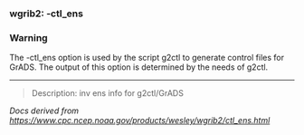 
### wgrib2: -ctl\_ens



### Warning



The -ctl\_ens option is used by the script g2ctl
to generate control files for GrADS. The output of this option is 
determined by the needs of g2ctl.





----

>Description: inv          ens info for g2ctl/GrADS

_Docs derived from <https://www.cpc.ncep.noaa.gov/products/wesley/wgrib2/ctl_ens.html>_